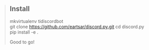 > ## Install
>
> mkvirtualenv tidiscordbot  
> git clone https://github.com/eartsar/discord.py.git 
> cd discord.py  
> pip install -e .  
> 
> Good to go!
